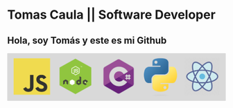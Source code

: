 # Tomas Caula || Software Developer 

## Hola, soy Tomás y este es mi Github 
<picture>
  <source media="(prefers-color-scheme: dark)" srcset="./Experiencia.png">
  <source media="(prefers-color-scheme: light)" srcset="./Experiencia.png">
  <img alt="Shows an illustrated sun in light mode and a moon with stars in dark mode." src="./Experiencia.png">
</picture>